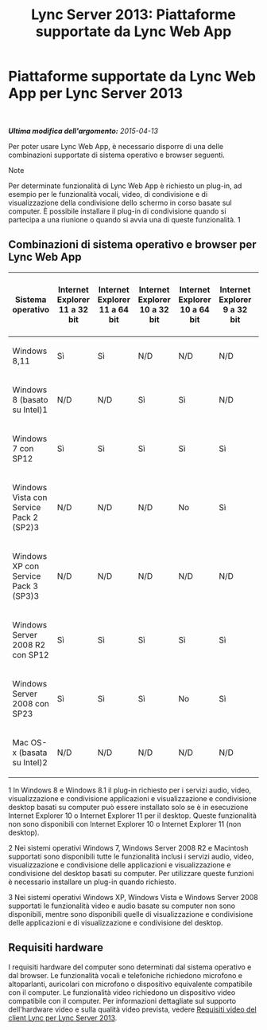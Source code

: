 ﻿---
title: 'Lync Server 2013: Piattaforme supportate da Lync Web App'
TOCTitle: Piattaforme supportate da Lync Web App
ms:assetid: 31e95e16-f79f-46c6-b123-973fa56a824e
ms:mtpsurl: https://technet.microsoft.com/it-it/library/Gg425820(v=OCS.15)
ms:contentKeyID: 49300104
ms.date: 08/24/2015
mtps_version: v=OCS.15
ms.translationtype: HT
---

# Piattaforme supportate da Lync Web App per Lync Server 2013

 

_**Ultima modifica dell'argomento:** 2015-04-13_

Per poter usare Lync Web App, è necessario disporre di una delle combinazioni supportate di sistema operativo e browser seguenti.


> [!NOTE]
> Per determinate funzionalità di Lync Web App è richiesto un plug-in, ad esempio per le funzionalità vocali, video, di condivisione e di visualizzazione della condivisione dello schermo in corso basate sul computer. È possibile installare il plug-in di condivisione quando si partecipa a una riunione o quando si avvia una di queste funzionalità. 1



## Combinazioni di sistema operativo e browser per Lync Web App


<table>
<colgroup>
<col style="width: 8%" />
<col style="width: 8%" />
<col style="width: 8%" />
<col style="width: 8%" />
<col style="width: 8%" />
<col style="width: 8%" />
<col style="width: 8%" />
<col style="width: 8%" />
<col style="width: 8%" />
<col style="width: 8%" />
<col style="width: 8%" />
<col style="width: 8%" />
</colgroup>
<thead>
<tr class="header">
<th>Sistema operativo</th>
<th>Internet Explorer 11 a 32 bit</th>
<th>Internet Explorer 11 a 64 bit</th>
<th>Internet Explorer 10 a 32 bit</th>
<th>Internet Explorer 10 a 64 bit</th>
<th>Internet Explorer 9 a 32 bit</th>
<th>Internet Explorer 9 a 64 bit</th>
<th>Internet Explorer 8 32 bit</th>
<th>Internet Explorer 8 64 bit</th>
<th>Versione a 32 bit di Firefox 12.X</th>
<th>Versioni a 64 bit di Safari 5.X, 6.X, 7.X</th>
<th>Versione a 32 bit di Chrome 18.X</th>
</tr>
</thead>
<tbody>
<tr class="odd">
<td><p>Windows 8,11</p></td>
<td><p>Sì</p></td>
<td><p>Sì</p></td>
<td><p>N/D</p></td>
<td><p>N/D</p></td>
<td><p>N/D</p></td>
<td><p>N/D</p></td>
<td><p>N/D</p></td>
<td><p>N/D</p></td>
<td><p>Sì</p></td>
<td><p>N/D</p></td>
<td><p>Sì</p></td>
</tr>
<tr class="even">
<td><p>Windows 8 (basato su Intel)1</p></td>
<td><p>N/D</p></td>
<td><p>N/D</p></td>
<td><p>Sì</p></td>
<td><p>Sì</p></td>
<td><p>N/D</p></td>
<td><p>N/D</p></td>
<td><p>N/D</p></td>
<td><p>N/D</p></td>
<td><p>Sì</p></td>
<td><p>N/D</p></td>
<td><p>Sì</p></td>
</tr>
<tr class="odd">
<td><p>Windows 7 con SP12</p></td>
<td><p>Sì</p></td>
<td><p>Sì</p></td>
<td><p>Sì</p></td>
<td><p>Sì</p></td>
<td><p>Sì</p></td>
<td><p>Sì</p></td>
<td><p>Sì</p></td>
<td><p>Sì</p></td>
<td><p>Sì</p></td>
<td><p>No</p></td>
<td><p>Sì</p></td>
</tr>
<tr class="even">
<td><p>Windows Vista con Service Pack 2 (SP2)3</p></td>
<td><p>N/D</p></td>
<td><p>N/D</p></td>
<td><p>N/D</p></td>
<td><p>No</p></td>
<td><p>Sì</p></td>
<td><p>No</p></td>
<td><p>Sì</p></td>
<td><p>No</p></td>
<td><p>Sì</p></td>
<td><p>No</p></td>
<td><p>Sì</p></td>
</tr>
<tr class="odd">
<td><p>Windows XP con Service Pack 3 (SP3)3</p></td>
<td><p>N/D</p></td>
<td><p>N/D</p></td>
<td><p>N/D</p></td>
<td><p>N/D</p></td>
<td><p>N/D</p></td>
<td><p>N/D</p></td>
<td><p>Sì</p></td>
<td><p>No</p></td>
<td><p>Sì</p></td>
<td><p>No</p></td>
<td><p>Sì</p></td>
</tr>
<tr class="even">
<td><p>Windows Server 2008 R2 con SP12</p></td>
<td><p>Sì</p></td>
<td><p>Sì</p></td>
<td><p>Sì</p></td>
<td><p>Sì</p></td>
<td><p>Sì</p></td>
<td><p>Sì</p></td>
<td><p>Sì</p></td>
<td><p>Sì</p></td>
<td><p>Sì</p></td>
<td><p>No</p></td>
<td><p>Sì</p></td>
</tr>
<tr class="odd">
<td><p>Windows Server 2008 con SP23</p></td>
<td><p>Sì</p></td>
<td><p>Sì</p></td>
<td><p>Sì</p></td>
<td><p>No</p></td>
<td><p>Sì</p></td>
<td><p>No</p></td>
<td><p>Sì</p></td>
<td><p>No</p></td>
<td><p>Sì</p></td>
<td><p>No</p></td>
<td><p>Sì</p></td>
</tr>
<tr class="even">
<td><p>Mac OS-x (basata su Intel)2</p></td>
<td><p>N/D</p></td>
<td><p>N/D</p></td>
<td><p>N/D</p></td>
<td><p>N/D</p></td>
<td><p>N/D</p></td>
<td><p>N/D</p></td>
<td><p>N/D</p></td>
<td><p>N/D</p></td>
<td><p>Sì</p></td>
<td><p>Sì</p></td>
<td><p>Sì</p></td>
</tr>
</tbody>
</table>


1 In Windows 8 e Windows 8.1 il plug-in richiesto per i servizi audio, video, visualizzazione e condivisione applicazioni e visualizzazione e condivisione desktop basati su computer può essere installato solo se è in esecuzione Internet Explorer 10 o Internet Explorer 11 per il desktop. Queste funzionalità non sono disponibili con Internet Explorer 10 o Internet Explorer 11 (non desktop).

2 Nei sistemi operativi Windows 7, Windows Server 2008 R2 e Macintosh supportati sono disponibili tutte le funzionalità inclusi i servizi audio, video, visualizzazione e condivisione delle applicazioni e visualizzazione e condivisione del desktop basati su computer. Per utilizzare queste funzioni è necessario installare un plug-in quando richiesto.

3 Nei sistemi operativi Windows XP, Windows Vista e Windows Server 2008 supportati le funzionalità video e audio basate su computer non sono disponibili, mentre sono disponibili quelle di visualizzazione e condivisione delle applicazioni e di visualizzazione e condivisione del desktop.

## Requisiti hardware

I requisiti hardware del computer sono determinati dal sistema operativo e dal browser. Le funzionalità vocali e telefoniche richiedono microfono e altoparlanti, auricolari con microfono o dispositivo equivalente compatibile con il computer. Le funzionalità video richiedono un dispositivo video compatibile con il computer. Per informazioni dettagliate sul supporto dell'hardware video e sulla qualità video prevista, vedere [Requisiti video del client Lync per Lync Server 2013](lync-server-2013-lync-client-video-requirements.md).

